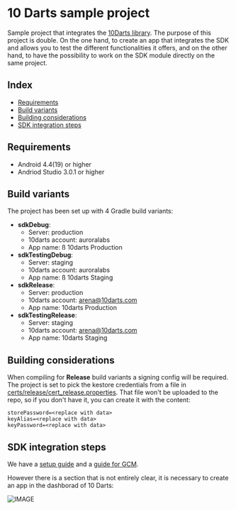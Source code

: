 # 10 Darts sample project #

Sample project that integrates the [10Darts library](https://github.com/10darts/android-TendartsSDK). The purpose of this project is double. On the one hand, to create an app that integrates the SDK and allows you to test the different functionalities it offers, and on the other hand, to have the possibility to work on the SDK module directly on the same project.

## Index ##

- [Requirements](#requirements)
- [Build variants](#build-variants)
- [Building considerations](#building-considerations)
- [SDK integration steps](#sdk-integration-steps)

## Requirements ##

* Android 4.4(19) or higher
* Andriod Studio 3.0.1 or higher

## Build variants ##

The project has been set up with 4 Gradle build variants:

- **sdkDebug**:
  - Server: production
  - 10darts account: auroralabs
  - App name: ß 10darts Production
- **sdkTestingDebug**:
  - Server: staging
  - 10darts account: auroralabs
  - App name: ß 10darts Staging
- **sdkRelease**:
  - Server: production
  - 10darts account: arena@10darts.com
  - App name: 10darts Production
- **sdkTestingRelease**:
  - Server: staging
  - 10darts account: arena@10darts.com
  - App name: 10darts Staging

## Building considerations ##

When compiling for **Release** build variants a signing config will be required. The project is set to pick the kestore credentials from a file in [certs/release/cert_release.properties](certs/release/cert_release.properties).
That file won't be uploaded to the repo, so if you don't have it, you can create it with the content:

```
storePassword=<replace with data>
keyAlias=<replace with data>
keyPassword=<replace with data>
```

## SDK integration steps ##

We have a [setup guide](https://docs.10darts.com/tutorials/android/setup.html) and a [guide for GCM](https://docs.10darts.com/faq/android/gcm.html).

However there is a section that is not entirely clear, it is necessary to create an app in the dashborad of 10 Darts:

![IMAGE](docs/img/dashboard_create_app.png)



